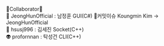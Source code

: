💫Collaborator💫<br>
💩 JeongHunOfficial : 남정훈 GUI(C#) 🤕커밋이슈 Koungmin Kim -> JeongHunOfficial <br>
👻 hsusj996 : 김세진 Socket(C++)<br>
👽 profornnan : 탁성건 CLI(C++)
